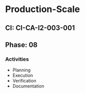 # Production-Scale

## CI: CI-CA-I2-003-001
## Phase: 08

### Activities
- Planning
- Execution
- Verification
- Documentation
